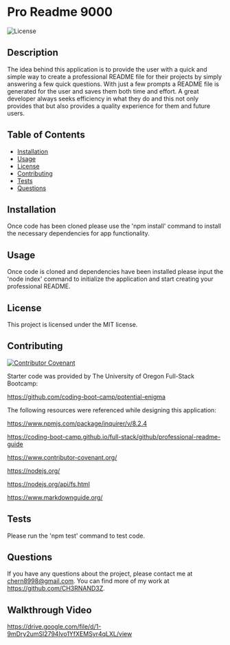 
 # Pro Readme 9000

![License](https://img.shields.io/badge/license-MIT-green.svg)

## Description

The idea behind this application is to provide the user with a quick and simple way to create a professional README file for their projects by simply answering a few quick questions.
With just a few prompts a README file is generated for the user and saves them both time and effort. A great developer always seeks efficiency in what they do and this not only provides that but also provides a quality experience for them and future users.

## Table of Contents

- [Installation](#installation)
- [Usage](#usage)
- [License](#license)
- [Contributing](#contributing)
- [Tests](#tests)
- [Questions](#questions)

## Installation

Once code has been cloned please use the 'npm install' command to install the necessary dependencies for app functionality.

## Usage

Once code is cloned and dependencies have been installed please input the 'node index' command to initialize the application and start creating your professional README.

## License

This project is licensed under the MIT license.

## Contributing

[![Contributor Covenant](https://img.shields.io/badge/Contributor%20Covenant-2.1-4baaaa.svg)](code_of_conduct.md)

Starter code was provided by The University of Oregon Full-Stack Bootcamp: 

https://github.com/coding-boot-camp/potential-enigma

The following resources were referenced while designing this application:

https://www.npmjs.com/package/inquirer/v/8.2.4

https://coding-boot-camp.github.io/full-stack/github/professional-readme-guide

https://www.contributor-covenant.org/

https://nodejs.org/

https://nodejs.org/api/fs.html

https://www.markdownguide.org/


## Tests

Please run the 'npm test' command to test code.

## Questions

If you have any questions about the project, please contact me at chern8998@gmail.com. You can find more of my work at https://github.com/CH3RNAND3Z.

## Walkthrough Video 

https://drive.google.com/file/d/1-9mDry2umSl2794lvo1YfXEMSyr4qLXL/view
